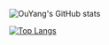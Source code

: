 <!-- [![OuYang's GitHub stats](https://github-readme-stats.vercel.app/api?username=OuYangMinOa)](https://github.com/anuraghazra/github-readme-stats) -->



![OuYang's GitHub stats](https://github-readme-stats.vercel.app/api?username=OuYangMinOa&count_private=true&include_all_commits=true)

[![Top Langs](https://github-readme-stats.vercel.app/api/top-langs/?username=OuYangMinOa)](https://github.com/anuraghazra/github-readme-stats)